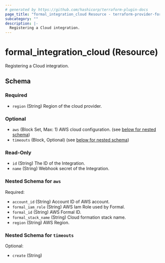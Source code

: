 ```yaml
---
# generated by https://github.com/hashicorp/terraform-plugin-docs
page_title: "formal_integration_cloud Resource - terraform-provider-formal"
subcategory: ""
description: |-
  Registering a Cloud integration.
---
```


# formal_integration_cloud (Resource)

Registering a Cloud integration.



<!-- schema generated by tfplugindocs -->
## Schema

### Required

- `region` (String) Region of the cloud provider.

### Optional

- `aws` (Block Set, Max: 1) AWS cloud configuration. (see [below for nested schema](#nestedblock--aws))
- `timeouts` (Block, Optional) (see [below for nested schema](#nestedblock--timeouts))

### Read-Only

- `id` (String) The ID of the Integration.
- `name` (String) Webhook secret of the Integration.

<a id="nestedblock--aws"></a>
### Nested Schema for `aws`

Required:

- `account_id` (String) Account ID of AWS account.
- `formal_iam_role` (String) AWS Iam Role used by Formal.
- `formal_id` (String) AWS Formal ID.
- `formal_stack_name` (String) Cloud formation stack name.
- `region` (String) AWS Region.


<a id="nestedblock--timeouts"></a>
### Nested Schema for `timeouts`

Optional:

- `create` (String)
